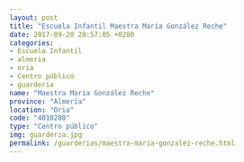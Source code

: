 ```yaml
---
layout: post
title: "Escuela Infantil Maestra María González Reche"
date: 2017-09-20 20:57:05 +0200
categories:
- Escuela Infantil
- almeria
- oria
- Centro público
- guarderia
name: "Maestra María González Reche"
province: "Almería"
location: "Oria"
code: "4010280"
type: "Centro público"
img: guarderia.jpg
permalink: /guarderias/maestra-maria-gonzalez-reche.html
---
```

